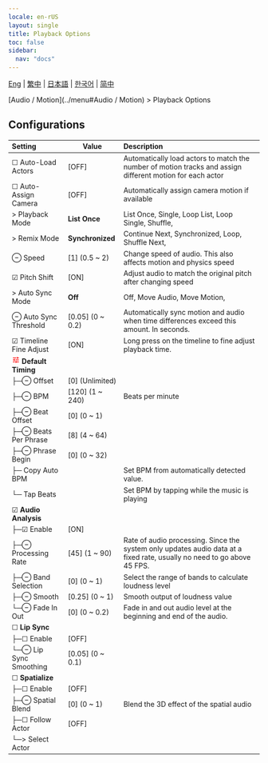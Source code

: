 ```yaml
---
locale: en-rUS
layout: single
title: Playback Options
toc: false
sidebar:
  nav: "docs"
---
```

[Eng](/dancexr/menu/2025.5/motion/motion_loader) | [繁中](/tw/dancexr/menu/2025.5/motion/motion_loader) | [日本語](/jp/dancexr/menu/2025.5/motion/motion_loader) | [한국어](/kr/dancexr/menu/2025.5/motion/motion_loader) | [简中](/zh/dancexr/menu/2025.5/motion/motion_loader)

[Audio / Motion](../menu#Audio / Motion) > Playback Options

## Configurations

| Setting | Value | Description |
| :--- | --- | :--- |
| ☐ Auto-Load Actors | [OFF] | Automatically load actors to match the number of motion tracks and assign different motion for each actor
| ☐ Auto-Assign Camera | [OFF] | Automatically assign camera motion if available
| > Playback Mode | **List Once** | List Once, Single, Loop List, Loop Single, Shuffle,  |
| > Remix Mode | **Synchronized** | Continue Next, Synchronized, Loop, Shuffle Next,  |
| ⊖ Speed | [1] (0.5 ~ 2) | Change speed of audio. This also affects motion and physics speed
| ☑ Pitch Shift | [ON] | Adjust audio to match the original pitch after changing speed
| > Auto Sync Mode | **Off** | Off, Move Audio, Move Motion,  |
| ⊖ Auto Sync Threshold | [0.05] (0 ~ 0.2) | Automatically sync motion and audio when time differences exceed this amount. In seconds.
| ☑ Timeline Fine Adjust | [ON] | Long press on the timeline to fine adjust playback time.
| <img src="/images/icon/ic_tune.png" alt="tune icon"/> **Default Timing** | | 
| ├─⊖ Offset | [0] (Unlimited) | 
| ├─⊖ BPM | [120] (1 ~ 240) | Beats per minute
| ├─⊖ Beat Offset | [0] (0 ~ 1) | 
| ├─⊖ Beats Per Phrase | [8] (4 ~ 64) | 
| ├─⊖ Phrase Begin | [0] (0 ~ 32) | 
| ├─ Copy Auto BPM || Set BPM from automatically detected value.
| └─ Tap Beats || Set BPM by tapping while the music is playing
| ☑ **Audio Analysis** | | 
| ├─☑ Enable | [ON] | 
| ├─⊖ Processing Rate | [45] (1 ~ 90) | Rate of audio processing. Since the system only updates audio data at a fixed rate, usually no need to go above 45 FPS.
| ├─⊖ Band Selection | [0] (0 ~ 1) | Select the range of bands to calculate loudness level
| ├─⊖ Smooth | [0.25] (0 ~ 1) | Smooth output of loudness value
| └─⊖ Fade In Out | [0] (0 ~ 0.2) | Fade in and out audio level at the beginning and end of the audio.
| ☐ **Lip Sync** | | 
| ├─☐ Enable | [OFF] | 
| └─⊖ Lip Sync Smoothing | [0.05] (0 ~ 0.1) | 
| ☐ **Spatialize** | | 
| ├─☐ Enable | [OFF] | 
| ├─⊖ Spatial Blend | [0] (0 ~ 1) | Blend the 3D effect of the spatial audio
| ├─☐ Follow Actor | [OFF] | 
| └─> Select Actor |  |  |
